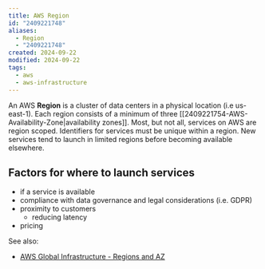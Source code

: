 ```yaml
---
title: AWS Region
id: "2409221748"
aliases:
  - Region
  - "2409221748"
created: 2024-09-22
modified: 2024-09-22
tags:
  - aws
  - aws-infrastructure
---
```

An AWS **Region** is a cluster of data centers in a physical location (i.e us-east-1). Each region consists of a minimum of three [[2409221754-AWS-Availability-Zone|availability zones]]. Most, but not all, services on AWS are region scoped. Identifiers for services must be unique within a region. New services tend to launch in limited regions before becoming available elsewhere.

## Factors for where to launch services
- if a service is available
- compliance with data governance and legal considerations (i.e. GDPR)
- proximity to customers
	- reducing latency
- pricing

See also:
- [AWS Global Infrastructure - Regions and AZ](https://aws.amazon.com/about-aws/global-infrastructure/regions_az/)